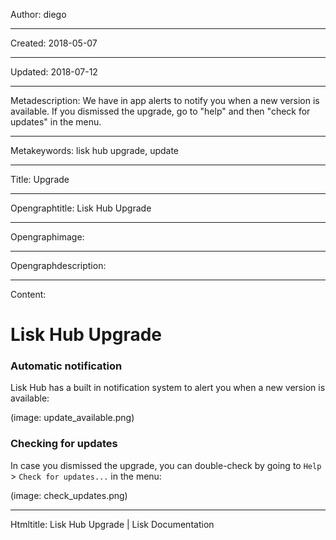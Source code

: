 Author: diego

----

Created: 2018-05-07

----

Updated: 2018-07-12

----

Metadescription: We have in app alerts to notify you when a new version is available. If you dismissed the upgrade, go to "help" and then "check for updates" in the menu.

----

Metakeywords: lisk hub upgrade, update

----

Title: Upgrade

----

Opengraphtitle: Lisk Hub Upgrade

----

Opengraphimage: 

----

Opengraphdescription: 

----

Content: 

# Lisk Hub Upgrade


### Automatic notification

Lisk Hub has a built in notification system to alert you when a new version is available:

(image: update_available.png)


### Checking for updates

In case you dismissed the upgrade, you can double-check by going to `Help` > `Check for updates...` in the menu:

(image: check_updates.png)

----

Htmltitle: Lisk Hub Upgrade | Lisk Documentation